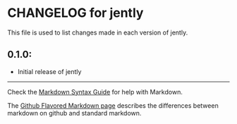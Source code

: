 # CHANGELOG for jently

This file is used to list changes made in each version of jently.

## 0.1.0:

* Initial release of jently

- - -
Check the [Markdown Syntax Guide](http://daringfireball.net/projects/markdown/syntax) for help with Markdown.

The [Github Flavored Markdown page](http://github.github.com/github-flavored-markdown/) describes the differences between markdown on github and standard markdown.
